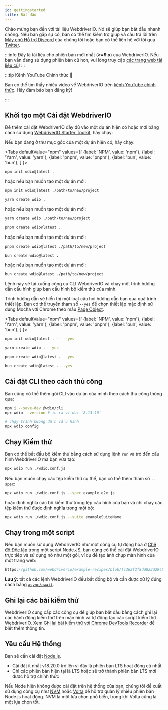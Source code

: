 ```yaml
---
id: gettingstarted
title: Bắt đầu
---
```


Chào mừng bạn đến với tài liệu WebdriverIO. Nó sẽ giúp bạn bắt đầu nhanh chóng. Nếu bạn gặp sự cố, bạn có thể tìm kiếm trợ giúp và câu trả lời trên [Máy chủ Hỗ trợ Discord](https://discord.webdriver.io) của chúng tôi hoặc bạn có thể liên hệ với tôi qua [Twitter](https://twitter.com/webdriverio).

:::info
Đây là tài liệu cho phiên bản mới nhất (__>=9.x__) của WebdriverIO. Nếu bạn vẫn đang sử dụng phiên bản cũ hơn, vui lòng truy cập [các trang web tài liệu cũ](/versions)!
:::

<LiteYouTubeEmbed
    id="rA4IFNyW54c"
    title="Getting Started with WebdriverIO"
/>

:::tip Kênh YouTube Chính thức 🎥

Bạn có thể tìm thấy nhiều video về WebdriverIO trên [kênh YouTube chính thức](https://youtube.com/@webdriverio). Hãy đảm bảo bạn đăng ký!

:::

## Khởi tạo một Cài đặt WebdriverIO

Để thêm cài đặt WebdriverIO đầy đủ vào một dự án hiện có hoặc mới bằng cách sử dụng [WebdriverIO Starter Toolkit](https://www.npmjs.com/package/create-wdio), hãy chạy:

Nếu bạn đang ở thư mục gốc của một dự án hiện có, hãy chạy:

<Tabs
  defaultValue="npm"
  values={[
    {label: 'NPM', value: 'npm'},
    {label: 'Yarn', value: 'yarn'},
    {label: 'pnpm', value: 'pnpm'},
    {label: 'bun', value: 'bun'},
  ]
}>
<TabItem value="npm">

```sh
npm init wdio@latest .
```

hoặc nếu bạn muốn tạo một dự án mới:

```sh
npm init wdio@latest ./path/to/new/project
```

</TabItem>
<TabItem value="yarn">

```sh
yarn create wdio .
```

hoặc nếu bạn muốn tạo một dự án mới:

```sh
yarn create wdio ./path/to/new/project
```

</TabItem>
<TabItem value="pnpm">

```sh
pnpm create wdio@latest .
```

hoặc nếu bạn muốn tạo một dự án mới:

```sh
pnpm create wdio@latest ./path/to/new/project
```

</TabItem>
<TabItem value="bun">

```sh
bun create wdio@latest .
```

hoặc nếu bạn muốn tạo một dự án mới:

```sh
bun create wdio@latest ./path/to/new/project
```

</TabItem>
</Tabs>

Lệnh này sẽ tải xuống công cụ CLI WebdriverIO và chạy một trình hướng dẫn cấu hình giúp bạn cấu hình bộ kiểm thử của mình.

<CreateProjectAnimation />

Trình hướng dẫn sẽ hiển thị một loạt câu hỏi hướng dẫn bạn qua quá trình thiết lập. Bạn có thể truyền tham số `--yes` để chọn thiết lập mặc định sử dụng Mocha với Chrome theo mẫu [Page Object](https://martinfowler.com/bliki/PageObject.html).

<Tabs
  defaultValue="npm"
  values={[
    {label: 'NPM', value: 'npm'},
    {label: 'Yarn', value: 'yarn'},
    {label: 'pnpm', value: 'pnpm'},
    {label: 'bun', value: 'bun'},
  ]
}>
<TabItem value="npm">

```sh
npm init wdio@latest . -- --yes
```

</TabItem>
<TabItem value="yarn">

```sh
yarn create wdio . --yes
```

</TabItem>
<TabItem value="pnpm">

```sh
pnpm create wdio@latest . --yes
```

</TabItem>
<TabItem value="bun">

```sh
bun create wdio@latest . --yes
```

</TabItem>
</Tabs>

## Cài đặt CLI theo cách thủ công

Bạn cũng có thể thêm gói CLI vào dự án của mình theo cách thủ công thông qua:

```sh
npm i --save-dev @wdio/cli
npx wdio --version # in ra ví dụ: `8.13.10`

# chạy trình hướng dẫn cấu hình
npx wdio config
```

## Chạy Kiểm thử

Bạn có thể bắt đầu bộ kiểm thử bằng cách sử dụng lệnh `run` và trỏ đến cấu hình WebdriverIO mà bạn vừa tạo:

```sh
npx wdio run ./wdio.conf.js
```

Nếu bạn muốn chạy các tệp kiểm thử cụ thể, bạn có thể thêm tham số `--spec`:

```sh
npx wdio run ./wdio.conf.js --spec example.e2e.js
```

hoặc định nghĩa các bộ kiểm thử trong tệp cấu hình của bạn và chỉ chạy các tệp kiểm thử được định nghĩa trong một bộ:

```sh
npx wdio run ./wdio.conf.js --suite exampleSuiteName
```

## Chạy trong một script

Nếu bạn muốn sử dụng WebdriverIO như một công cụ tự động hóa ở [Chế độ Độc lập](/docs/setuptypes#standalone-mode) trong một script Node.JS, bạn cũng có thể cài đặt WebdriverIO trực tiếp và sử dụng nó như một gói, ví dụ để tạo ảnh chụp màn hình của một trang web:

```js reference useHTTPS
https://github.com/webdriverio/example-recipes/blob/fc362f2f8dd823d294b9bb5f92bd5991339d4591/getting-started/run-in-script.js#L2-L19
```

__Lưu ý:__ tất cả các lệnh WebdriverIO đều bất đồng bộ và cần được xử lý đúng cách bằng [`async/await`](https://javascript.info/async-await).

## Ghi lại các bài kiểm thử

WebdriverIO cung cấp các công cụ để giúp bạn bắt đầu bằng cách ghi lại các hành động kiểm thử trên màn hình và tự động tạo các script kiểm thử WebdriverIO. Xem [Ghi lại bài kiểm thử với Chrome DevTools Recorder](/docs/record) để biết thêm thông tin.

## Yêu cầu Hệ thống

Bạn sẽ cần cài đặt [Node.js](http://nodejs.org).

- Cài đặt ít nhất v18.20.0 trở lên vì đây là phiên bản LTS hoạt động cũ nhất
- Chỉ các phiên bản hiện tại là LTS hoặc sẽ trở thành phiên bản LTS mới được hỗ trợ chính thức

Nếu Node hiện không được cài đặt trên hệ thống của bạn, chúng tôi đề xuất sử dụng công cụ như [NVM](https://github.com/creationix/nvm) hoặc [Volta](https://volta.sh/) để hỗ trợ quản lý nhiều phiên bản Node.js hoạt động. NVM là một lựa chọn phổ biến, trong khi Volta cũng là một lựa chọn tốt.